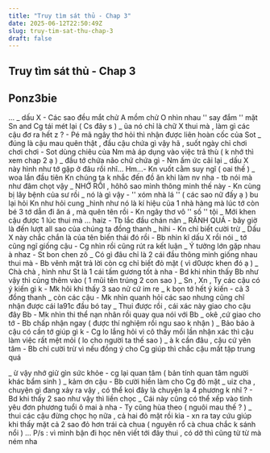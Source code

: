 ```yaml
---
title: "Truy tìm sát thủ - Chap 3"
date: 2025-06-12T22:50:49Z
slug: truy-tim-sat-thu-chap-3
draft: false
---
```


## Truy tìm sát thủ - Chap 3

## Ponz3bie

... 
_ dấu X -  Các sao đều mắt chử A mồm chử O nhìn nhau '' say đắm '' 
mặt Sn and Cg tái mét lại ( Cs đây s  )
_ ũa nó chỉ là chữ X thui mà , làm gì các cậu đơ ra hết z ? - Pé mã ngây thơ hỏi thì nhận được liên hoàn cốc của Sot
_ đúng là cậu mau quên thật , đầu cậu chứa gì vậy hã , suốt ngày chỉ chơi chơi chơi - Sot dùng chiêu của Nm mà áp dụng vào việc trả thù ( k nhớ thì xem chap 2 ạ )
_ đầu tớ chứa não chứ chứa gì - Nm ấm ức cãi lại
_ dấu X này hình như tớ gặp ở đâu rồi nhĩ... Hm...- Kn vuốt cằm suy ngĩ ( oai thế )
_ woa lần đầu tiên Kn chúng ta k nhắc đến đồ ăn khi làm nv nha - tb nói mà như đâm chọt vậy 
_ NHỚ RỒI , hôhô sao mình thông minh thế này - Kn cùng bị lây bệnh của sư rồi 
_ nó là gì vậy - '' xóm nhà lá '' ( các sao nữ đấy ạ  ) bu lại hỏi Kn như hỏi cung 
_hình như nó là kí hiệu của 1 nhà hàng mà lúc tớ còn bé 3 tớ dẫn đi ăn á , mà quên tên rồi - Kn ngây thơ vô '' số '' tội
_ Mới khen cậu được 1 lúc thui mà ... haiz - Tb lắc đầu chán nãn
_ RÃNH QUÁ - bây giờ là đến lượt all sao của chúng ta đồng thanh
_ hihi - Kn chỉ biết cười trừ
_ Dấu X này chắc chắn là của tên biến thái đó rồi - Bb nhìn kĩ dấu X rồi nói
_ tớ cũng ngĩ giống cậu - Cg nhìn rồi cũng rút ra kết luận
_ Ý tưởng lớn gặp nhau à nhaz - St bon chen zô
_ Có gì đâu chỉ là 2 cái đầu thông minh giống nhau thui mà - Bb vênh mặt trả lời còn cg chỉ biết đỏ mặt ( vì d0ược khen đó ạ )
_ Chà chà , hình như St là 1 cái tấm gương tốt à nha - Bd khi nhìn thấy Bb như vậy thì củng thêm vào ( 1 mũi tên trúng 2 con sao )
_ Sn , Xn , Ty các cậu có ý kiến gì k - Mk hõi khi thấy 3 sao nử cứ im re
_ k bọn tớ hết ý kiến - cả 3 đồng thanh
_ còn các cậu - Mk nhìn quanh hỏi các sao nhưng cũng chĩ nhận được cái la91c đầu bó tay
_ Thui được rồi , cái xác này giao cho cậu đây Bb - Mk nhìn thi thể nạn nhân rồi quay qua nói với Bb
_ okê ,cứ giao cho tớ - Bb chấp nhận ngay ( được thí nghiệm rồi ngu sao k nhận )
_ Bảo bảo à cậu có cần tớ giúp gì k - Cg lo lắng hỏi vì cô thấy mổi lần nhận xác thì cậu làm việc rất mệt mỏi ( lo cho người ta thế sao )
_ à k cần đâu , cậu cứ yên tâm - Bb chỉ cười trừ vì nếu đồng ý cho Cg giúp thì chắc cậu mất tập trung quá
 
_ ừ vậy nhớ giử gìn sức khỏe - cg lại quan tâm ( bản tính quan tâm người khác bẩm sinh )
_ kảm ơn cậu - Bb cười hiền làm cho Cg đỏ mặt
_ uiz cha , chuyện gì đang xảy ra vậy , có thể koi đây là chuyện lạ 4 phương k nhĩ ? - Bd khi thấy 2 sao như vậy thì liền chọc
_ Cái này cũng có thể xếp vào tình yêu đơn phương tuổi ô mai à nha - Ty cũng hùa theo ( nguôi mau thế ? )
_ thui các cậu đừng chọc họ nữa , cả hai đỏ mặt rồi kìa - xn ra tay cứu giúp khi thấy mặt cả 2 sao đỏ hơn trái cà chua ( nguyên rổ cà chua chắc k sánh nổi )
... 
P/s : vì mình bận đi học nên viết tới đây thui , có dở thì cũng từ từ mà ném nha